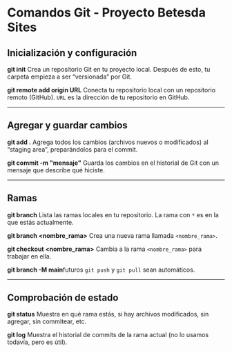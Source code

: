 # Comandos Git - Proyecto Betesda Sites

## Inicialización y configuración

**git init**
Crea un repositorio Git en tu proyecto local.
Después de esto, tu carpeta empieza a ser “versionada” por Git.

**git remote add origin URL**
Conecta tu repositorio local con un repositorio remoto (GitHub).
`URL` es la dirección de tu repositorio en GitHub.

---

## Agregar y guardar cambios

**git add .**
Agrega todos los cambios (archivos nuevos o modificados) al “staging area”, preparándolos para el commit.

**git commit -m "mensaje"**
Guarda los cambios en el historial de Git con un mensaje que describe qué hiciste.

---

## Ramas

**git branch**
Lista las ramas locales en tu repositorio.
La rama con `*` es en la que estás actualmente.

**git branch <nombre_rama>**
Crea una nueva rama llamada `<nombre_rama>`.

**git checkout <nombre_rama>**
Cambia a la rama `<nombre_rama>` para trabajar en ella.

**git branch -M main**futuros `git push` y `git pull` sean automáticos.

---

## Comprobación de estado

**git status**
Muestra en qué rama estás, si hay archivos modificados, sin agregar, sin commitear, etc.

**git log**
Muestra el historial de commits de la rama actual (no lo usamos todavía, pero es útil).
